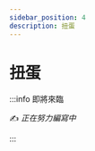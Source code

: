 ```yaml
---
sidebar_position: 4
description: 扭蛋
---
```


# 扭蛋

<head>
  <title>扭蛋</title>
</head>

:::info 即將來臨

✍️ _正在努力編寫中_

:::
